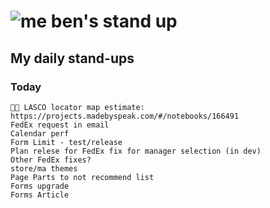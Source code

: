 # ![me](https://avatars2.githubusercontent.com/u/5232044?s=50&v=4) ben's stand up

## My daily stand-ups

### Today
 
    ✋🏼 LASCO locator map estimate: https://projects.madebyspeak.com/#/notebooks/166491
    FedEx request in email
    Calendar perf
    Form Limit - test/release
    Plan relese for FedEx fix for manager selection (in dev)
    Other FedEx fixes?
    store/ma themes
    Page Parts to not recommend list 
    Forms upgrade
    Forms Article

